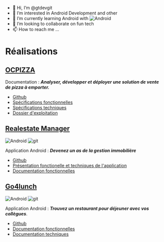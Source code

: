 - 👋 Hi, I’m @gtdevgit
- 👀 I’m interested in Android Development and other
- 🌱 I’m currently learning Android with ![Android](https://img.shields.io/badge/Android-Studio-blue)
- 💞️ I’m looking to collaborate on fun tech
- 📫 How to reach me ...

<!---
gtdevgit/gtdevgit is a ✨ special ✨ repository because its `README.md` (this file) appears on your GitHub profile.
You can click the Preview link to take a look at your changes.
--->

# Réalisations

## [OCPIZZA](https://github.com/gtdevgit/P10)

Documentation : ***Analyser, développer et déployer une solution de vente de pizza à emporter.***

- [Github](https://github.com/gtdevgit/P7)
- [Spécifications fonctionnelles](https://github.com/gtdevgit/P10/blob/main/Documentation/PDOC_Pizza_01_1_dossier_de_conception_fonctionnelle.pdf)
- [Spécifications techniques](https://github.com/gtdevgit/P10/blob/main/Documentation/PDOC_Pizza_02_1_dossier_de_conception_technique.pdf)
- [Dossier d'exploitation](https://github.com/gtdevgit/P10/blob/main/Documentation/PDOC_Pizza_03_1_dossier%20d_exploitation.pdf)

## [Realestate Manager](https://github.com/gtdevgit/P9)

![Android](https://img.shields.io/badge/Android-Studio-blue) ![git](https://img.shields.io/github/languages/code-size/gtdevgit/P9)

Application Android : ***Devenez un as de la gestion immobilière***

- [Github](https://github.com/gtdevgit/P9)
- [Présentation fonctionelle et techniques de l'application](https://github.com/gtdevgit/P9/blob/main/Documentation/Pr%C3%A9sentation%20-%20Real%20Estate%20Manager.pdf)
- [Documentation fonctionnelles](https://github.com/gtdevgit/P9/blob/main/Documentation/P9_Documentation%20fonctionnelle%20Real%20Estate%20Manager.pdf)

## [Go4lunch](https://github.com/gtdevgit/P7)

![Android](https://img.shields.io/badge/Android-Studio-blue) ![git](https://img.shields.io/github/languages/code-size/gtdevgit/P7)

Application Android : ***Trouvez un restaurant pour déjeuner avec vos collègues***.

- [Github](https://github.com/gtdevgit/P7)
- [Documentation fonctionnelles](https://github.com/gtdevgit/P7/blob/main/Documentation/P7_Documentation%20fonctionnelle.pdf)
- [Documentation techniques](https://github.com/gtdevgit/P7/blob/main/Documentation/P7_Documentation%20technique.pdf)
